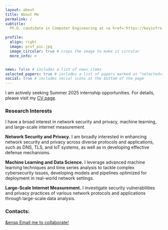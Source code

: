 ```yaml
---
layout: about
title: About Me
permalink: /
subtitle: 
  Ph.D. candidate in Computer Engineering at <a href='https://keyinfra.cs.virginia.edu'>University of virginia </a>, advised by <a href='https://engineering.virginia.edu/faculty/yixin-sun'> Prof. Yixin Sun </a>.

profile:
  align: right
  image: prof_pic.jpg
  image_circular: true # crops the image to make it circular
  more_info: >


news: false # includes a list of news items
selected_papers: true # includes a list of papers marked as "selected={true}"
social: true # includes social icons at the bottom of the page
---
```


I am actively seeking Summer 2025 internship opportunities. For details, please visit my <a href='/cv'>CV page</a>.


<h3>Research Interests</h3>
I have a broad interest in network security and privacy, machine learning, and large-scale internet measurement.


**Network Security and Privacy.** 
I am broadly interested in enhancing network security and privacy across diverse protocols and applications, such as DNS, TLS, and IoT systems, as well as in developing effective defense mechanisms.

**Machine Learning and Data Science.** 
I leverage advanced machine learning techniques and time series analysis to tackle complex cybersecurity issues, developing models and pipelines optimized for deployment in real-world network settings.


**Large-Scale Internet Measurement.** I investigate security vulnerabilities and privacy practices of various network protocols and applications through large-scale data analysis.


### Contacts:
 <a href="mailto:yz6me@virginia.edu" title="email"><i class="fa-solid fa-envelope"></i> &ensp Email me to collaborate!</a>

